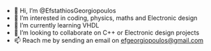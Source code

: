 - 👋 Hi, I’m @EfstathiosGeorgiopoulos
- 👀 I’m interested in coding, physics, maths and Electronic design
- 🌱 I’m currently learning VHDL
- 💞️ I’m looking to collaborate on C++ or Electronic design projects
- 📫 Reach me by sending an email on efgeorgiopoulos@gmail.com

<!---
EfstathiosGeorgiopoulos/EfstathiosGeorgiopoulos is a ✨ special ✨ repository because its `README.md` (this file) appears on your GitHub profile.
You can click the Preview link to take a look at your changes.
--->
